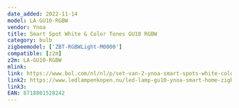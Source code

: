 ```yaml
---
date_added: 2022-11-14
model: LA-GU10-RGBW
vendor: Ynoa
title: Smart Spot White & Color Tones GU10 RGBW
category: bulb
zigbeemodel: ['ZBT-RGBWLight-M0000']
compatible: [z2m]
z2m: LA-GU10-RGBW
mlink: 
link: https://www.bol.com/nl/nl/p/set-van-2-ynoa-smart-spots-white-color-tones-gu10-led-spot-zigbee-3-0-dimbaar-rgbw-compatibel-met-o-a-philips-hue-en-homey/9200000124407287/
link2: https://www.ledlampenkopen.nu/led-lamp-gu10-ynoa-smart-home-zigbee-3-0-cct-dimbaar.html
link3: 
EAN: 8718801528242
---
```

 